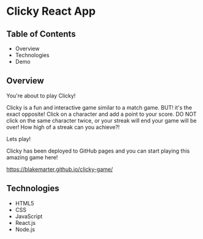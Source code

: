 # __Clicky React App__

## __Table of Contents__
* Overview
* Technologies
* Demo

## __Overview__
  You're about to play Clicky!
  
  Clicky is a fun and interactive game similar to a match game. BUT! it's the exact opposite! Click on a character and add a point to your score. DO NOT click on the same character twice, or your streak will end your game will be over! How high of a streak can you achieve?!

  Lets play!

  Clicky has been deployed to GitHub pages and you can start playing this amazing game here! 

  https://blakemarter.github.io/clicky-game/

## __Technologies__
* HTML5
* CSS
* JavaScript
* React.js
* Node.js

<!-- ## __Demo__
  Clicky has been deployed to GitHub pages and you can start playing this amazing game here! 

  https://blakemarter.github.io/clicky-game/ -->